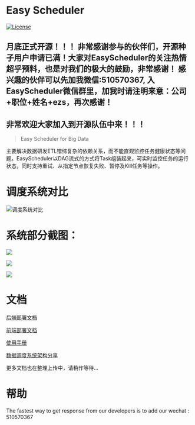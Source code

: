 Easy Scheduler
============
[![License](https://img.shields.io/badge/license-Apache%202-4EB1BA.svg)](https://www.apache.org/licenses/LICENSE-2.0.html)

## 月底正式开源！！！ 非常感谢参与的伙伴们，开源种子用户申请已满！大家对EasyScheduler的关注热情超乎预料，也是对我们的极大的鼓励，非常感谢！ 感兴趣的伙伴可以先加我微信:510570367, 入EasyScheduler微信群里，加我时请注明来意：公司+职位+姓名+ezs，再次感谢！
## 非常欢迎大家加入到开源队伍中来！！！


> Easy Scheduler for Big Data

主要解决数据研发ETL错综复杂的依赖关系，而不能直观监控任务健康状态等问题。EasyScheduler以DAG流式的方式将Task组装起来，可实时监控任务的运行状态，同时支持重试、从指定节点恢复失败、暂停及Kill任务等操作。

调度系统对比
=============
![调度系统对比](http://geek.analysys.cn/static/upload/47/2019-03-01/9609ca82-cf8b-4d91-8dc0-0e2805194747.jpeg)

系统部分截图：
=============
![](http://geek.analysys.cn/static/upload/47/2019-03-06/76db3013-8e3b-4d17-b167-2aa1e6a6b0ad.jpeg)

![](http://geek.analysys.cn/static/upload/47/2019-03-06/08b79a19-4aa0-4a73-a71b-81ad210513fb.jpeg)

![](http://geek.analysys.cn/static/upload/47/2019-03-06/384dd8a3-4cf8-4e3e-944d-1185ba198f75.jpeg)

文档
=============
<a href="https://analysys.github.io/EasyScheduler/pages/deploy-background.html" target="_blank">后端部署文档</a>

<a href="https://analysys.github.io/EasyScheduler/pages/deploy-foreground.html" target="_blank">前端部署文档</a>

[使用手册](https://analysys.github.io/EasyScheduler/pages/guide-manual.html?_blank "使用手册") 

[数据调度系统架构分享](http://geek.analysys.cn/topic/24 "数据调度系统架构分享") 
 
 
更多文档也在整理上传中，请稍作等待...

帮助
============
The fastest way to get response from our developers is to add our wechat : 510570367



 







